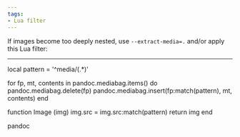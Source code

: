 ```yaml
---
tags:
- Lua filter
---
```


If images become too deeply nested, use `--extract-media=.` and/or apply
this Lua filter:

------------------------------------------------------------------------

local pattern = '\^media/(.\*)'

for fp, mt, contents in pandoc.mediabag.items() do
pandoc.mediabag.delete(fp) pandoc.mediabag.insert(fp:match(pattern), mt,
contents) end

function Image (img) img.src = img.src:match(pattern) return img end

pandoc
